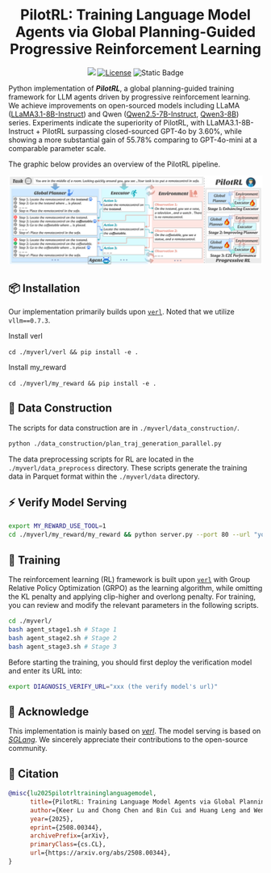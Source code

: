 # <div align="center">PilotRL: Training Language Model Agents via Global Planning-Guided Progressive Reinforcement Learning</div>

<div align="center">
<a href="https://arxiv.org/pdf/2508.00344" target="_blank"><img src=https://img.shields.io/badge/arXiv-b5212f.svg?logo=arxiv></a>
<a href="https://github.com/plageon/HierSearch/blob/main/LICENCE"><img alt="License" src="https://img.shields.io/badge/LICENSE-MIT-green"></a>
<a><img alt="Static Badge" src="https://img.shields.io/badge/made_with-Python-blue"></a>
</div>

Python implementation of ***PilotRL***, a global planning-guided training framework for LLM agents driven by progressive reinforcement learning. We achieve improvements on open-sourced models including LLaMA ([LLaMA3.1-8B-Instruct](https://huggingface.co/meta-llama/Llama-3.1-8B-Instruct)) and Qwen ([Qwen2.5-7B-Instruct](https://huggingface.co/Qwen/Qwen2.5-7B-Instruct), [Qwen3-8B](https://huggingface.co/Qwen/Qwen3-8B)) series. Experiments indicate the superiority of PilotRL, with LLaMA3.1-8B-Instruct + PilotRL surpassing closed-sourced GPT-4o by 3.60%, while showing a more substantial gain of 55.78% comparing to GPT-4o-mini at a comparable parameter scale. 

The graphic below provides an overview of the PilotRL pipeline.

![Illustration of PilotRL.](figures/AgentRL_pipeline.svg)

<!-- ## Getting started -->
## 📦 Installation

Our implementation primarily builds upon [`verl`](https://github.com/volcengine/verl). Noted that we utilize `vllm==0.7.3`. 
<!-- To get started, please install the required packages: -->
<!-- ```bash
pip install -r ./myverl/verl/requirements.txt
``` -->

Install verl

`cd ./myverl/verl && pip install -e .`

Install my_reward

`cd ./myverl/my_reward && pip install -e .`

## 🎯 Data Construction
The scripts for data construction are in `./myverl/data_construction/`.
```bash
python ./data_construction/plan_traj_generation_parallel.py
```
The data preprocessing scripts for RL are located in the `./myverl/data_preprocess` directory. These scripts generate the training data in Parquet format within the `./myverl/data` directory.

## ⚡ Verify Model Serving
```bash
export MY_REWARD_USE_TOOL=1
cd ./myverl/my_reward/my_reward && python server.py --port 80 --url "your URL" --model "model_name" --key EMPTY --max_tokens 4096 --temperature 0.6 --top_p 0.9
```

## 🚀 Training
The reinforcement learning (RL) framework is built upon [`verl`](https://github.com/volcengine/verl) with Group Relative Policy Optimization (GRPO) as the learning algorithm, while omitting the KL penalty and applying clip-higher and overlong penalty. 
For training, you can review and modify the relevant parameters in the following scripts.
```bash
cd ./myverl/
bash agent_stage1.sh # Stage 1
bash agent_stage2.sh # Stage 2
bash agent_stage3.sh # Stage 3
```
Before starting the training, you should first deploy the verification model and enter its URL into:
```bash
export DIAGNOSIS_VERIFY_URL="xxx (the verify model's url)"
```

<!-- ## Case Study

![Illustration of AgentRL_case_BabyAI_PilotRL.](figures/AgentRL_case_BabyAI_PilotRL.svg)

![Illustration of AgentRL_case_BabyAI_ReAct.](figures/AgentRL_case_BabyAI_ReAct.svg) -->

## 🤝 Acknowledge

This implementation is mainly based on [*verl*](https://github.com/volcengine/verl). The model serving is based on [*SGLang*](https://docs.sglang.ai/). We sincerely appreciate their contributions to the open-source community.

## 📜 Citation

```bibtex
@misc{lu2025pilotrltraininglanguagemodel,
      title={PilotRL: Training Language Model Agents via Global Planning-Guided Progressive Reinforcement Learning}, 
      author={Keer Lu and Chong Chen and Bin Cui and Huang Leng and Wentao Zhang},
      year={2025},
      eprint={2508.00344},
      archivePrefix={arXiv},
      primaryClass={cs.CL},
      url={https://arxiv.org/abs/2508.00344}, 
}
```